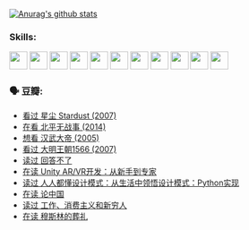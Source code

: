 
[![Anurag's github stats](https://github-readme-stats.vercel.app/api?username=w940853815)](https://github.com/anuraghazra/github-readme-stats)

### Skills:

<code><img height="32" src="https://cdn.jsdelivr.net/npm/simple-icons@v5/icons/python.svg"></code>
<code><img height="32" src="https://cdn.jsdelivr.net/npm/simple-icons@v5/icons/javascript.svg"></code>
<code><img height="32" src="https://cdn.jsdelivr.net/npm/simple-icons@v5/icons/django.svg"></code>
<code><img height="32" src="https://cdn.jsdelivr.net/npm/simple-icons@v5/icons/flask.svg"></code>
<code><img height="32" src="https://cdn.jsdelivr.net/npm/simple-icons@v5/icons/vuetify.svg"></code>
<code><img height="32" src="https://cdn.jsdelivr.net/npm/simple-icons@v5/icons/git.svg"></code>
<code><img height="32" src="https://cdn.jsdelivr.net/npm/simple-icons@v5/icons/docker.svg"></code>
<code><img height="32" src="https://cdn.jsdelivr.net/npm/simple-icons@v5/icons/postgresql.svg"></code>
<code><img height="32" src="https://cdn.jsdelivr.net/npm/simple-icons@v5/icons/elasticsearch.svg"></code>
<code><img height="32" src="https://cdn.jsdelivr.net/npm/simple-icons@v5/icons/macos.svg"></code>
<code><img height="32" src="https://cdn.jsdelivr.net/npm/simple-icons@v5/icons/linux.svg"></code>

### 🗣 豆瓣:

<!-- DOUBAN-ACTIVITIES:START -->
- [看过 星尘 Stardust‎ (2007)](https://www.douban.com/people/136069238/status/3822692117/?_i=49380056)
- [在看 北平无战事‎ (2014)](https://www.douban.com/people/136069238/status/3821449886/?_i=49380056)
- [想看 汉武大帝‎ (2005)](https://www.douban.com/people/136069238/status/3821405621/?_i=49380056)
- [看过 大明王朝1566‎ (2007)](https://www.douban.com/people/136069238/status/3821396719/?_i=49380056)
- [读过 回答不了](https://www.douban.com/people/136069238/status/3812155932/?_i=49380056)
- [在读 Unity AR/VR开发：从新手到专家](https://www.douban.com/people/136069238/status/3810864648/?_i=49380056)
- [读过 人人都懂设计模式：从生活中领悟设计模式：Python实现](https://www.douban.com/people/136069238/status/3806334005/?_i=49380056)
- [在读 论中国](https://www.douban.com/people/136069238/status/3805671678/?_i=49380056)
- [读过 工作、消费主义和新穷人](https://www.douban.com/people/136069238/status/3803834644/?_i=49380056)
- [在读 穆斯林的葬礼](https://www.douban.com/people/136069238/status/3802824932/?_i=49380056)
<!-- DOUBAN-ACTIVITIES:END -->
<!--
**w940853815/w940853815** is a ✨ _special_ ✨ repository because its `README.md` (this file) appears on your GitHub profile.

Here are some ideas to get you started:

- 🔭 I’m currently working on ...
- 🌱 I’m currently learning ...
- 👯 I’m looking to collaborate on ...
- 🤔 I’m looking for help with ...
- 💬 Ask me about ...
- 📫 How to reach me: ...
- 😄 Pronouns: ...
- ⚡ Fun fact: ...
-->
